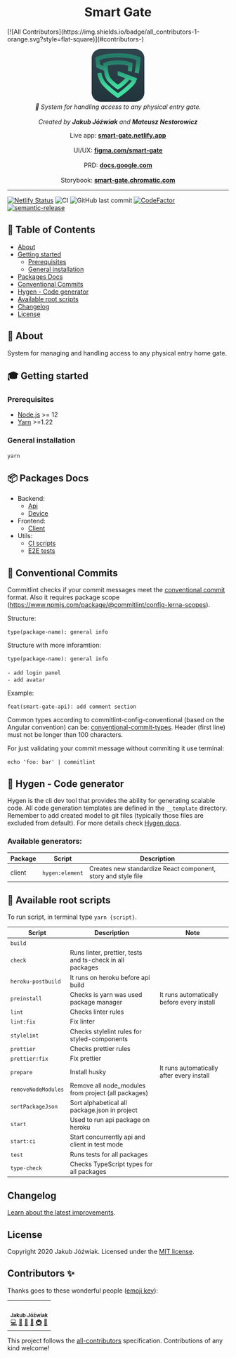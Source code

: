 <h1 align="center">Smart Gate</h1>
<!-- ALL-CONTRIBUTORS-BADGE:START - Do not remove or modify this section -->
[![All Contributors](https://img.shields.io/badge/all_contributors-1-orange.svg?style=flat-square)](#contributors-)
<!-- ALL-CONTRIBUTORS-BADGE:END -->

<p align="center">
    <a href="https://github.com/Jozwiaczek/smart-gate">
        <img src="./readme-logo.png" alt="smart gate logo" width="120px" height="120px"/>
    </a>
    <br>
    <i>🔐 System for handling access to any physical entry gate.</i>
    <br>
    <br>
    <i>Created by <b>Jakub Jóźwiak</b> and <b>Mateusz Nestorowicz</b></i>
</p>

<p align="center">
    Live app:
    <a href="https://smart-gate.netlify.app/"><strong>smart-gate.netlify.app</strong></a>
    <br>
    <br>
    UI/UX:
    <a href="https://www.figma.com/file/MqlnLhknWh1u0Ho8z1Oefe/Smart-Gate?node-id=0%3A1"><strong>figma.com/smart-gate</strong></a>
    <br>
    <br>
    PRD:
    <a href="https://docs.google.com/document/d/14E-0rzD669n-rqC-OYjqsSLxrUU7D3bg7K5M9_AFOvs/edit#heading=h.gqa5vpc8p3qt"><strong>docs.google.com</strong></a>
    <br>
    <br>
    Storybook:
    <a href="https://main--6059282c88843d002106b484.chromatic.com"><strong>smart-gate.chromatic.com</strong></a>
</p>

<hr>

[![Netlify Status](https://api.netlify.com/api/v1/badges/426cfdcb-e5e4-4067-97f2-c6106bde9195/deploy-status)](https://app.netlify.com/sites/smart-gate/deploys)
![CI](https://github.com/Jozwiaczek/smart-gate/workflows/Continuous%20Integration/badge.svg)
![GitHub last commit](https://img.shields.io/github/last-commit/Jozwiaczek/smart-gate)
[![CodeFactor](https://www.codefactor.io/repository/github/jozwiaczek/smart-gate/badge)](https://www.codefactor.io/repository/github/jozwiaczek/smart-gate)
[![semantic-release](https://img.shields.io/badge/%20%20%F0%9F%93%A6%F0%9F%9A%80-semantic--release-e10079.svg)](https://github.com/semantic-release/semantic-release)

## 🚩 Table of Contents

- [About](#-about)
- [Getting started](#-getting-started)
  - [Prerequisites](#-prerequisites)
  - [General installation](#-general-installation)
- [Packages Docs](#-packages-docs)
- [Conventional Commits](#-conventional-commits)
- [Hygen - Code generator](#-hygen-code-generator)
- [Available root scripts](#-available-root-scripts)
- [Changelog](#-changelog)
- [License](#-license)

## 📖 About

System for managing and handling access to any physical entry home gate.

## 🎓 Getting started

### Prerequisites

- [Node.js](https://nodejs.org/en/) >= 12
- [Yarn](https://classic.yarnpkg.com/lang/en/) >=1.22

### General installation

```shell script
yarn
```

## 📦 Packages Docs

- Backend:
  - [Api](./packages/api/README.md)
  - [Device](./packages/device/README.md)
- Frontend:
  - [Client](./packages/client/README.md)
- Utils:
  - [CI scripts](./packages/ci-scipts/README.md)
  - [E2E tests](./packages/e2e/README.md)

## 📏 Conventional Commits

Commitlint checks if your commit messages meet the [conventional commit](https://www.conventionalcommits.org/en/v1.0.0/) format.
Also it requires package scope (https://www.npmjs.com/package/@commitlint/config-lerna-scopes).

Structure:

```git
type(package-name): general info
```

Structure with more inforamtion:

```git
type(package-name): general info

- add login panel
- add avatar
```

Example:

```git
feat(smart-gate-api): add comment section
```

Common types according to commitlint-config-conventional (based on the Angular convention) can be:
[conventional-commit-types](https://github.com/commitizen/conventional-commit-types/blob/master/index.json).
Header (first line) must not be longer than 100 characters.

For just validating your commit message without commiting it use terminal:

```shell
echo 'foo: bar' | commitlint
```

## 🤖 Hygen - Code generator

Hygen is the cli dev tool that provides the ability for generating scalable code. All code generation templates are defined in the `__template` directory.
Remember to add created model to git files (typically those files are excluded from default).
For more details check [Hygen docs](https://www.hygen.io/docs/quick-start/).

### Available generators:

| Package | Script          | Description                                                   |
| ------- | --------------- | ------------------------------------------------------------- |
| client  | `hygen:element` | Creates new standardize React component, story and style file |

## 📝 Available root scripts

To run script, in terminal type `yarn {script}`.

| Script              | Description                                               | Note                                       |
| ------------------- | --------------------------------------------------------- | ------------------------------------------ |
| `build`             |                                                           |                                            |
| `check`             | Runs linter, prettier, tests and ts-check in all packages |                                            |
| `heroku-postbuild`  | It runs on heroku before api build                        |                                            |
| `preinstall`        | Checks is yarn was used package manager                   | It runs automatically before every install |
| `lint`              | Checks linter rules                                       |                                            |
| `lint:fix`          | Fix linter                                                |                                            |
| `stylelint`         | Checks stylelint rules for styled-components              |                                            |
| `prettier`          | Checks prettier rules                                     |                                            |
| `prettier:fix`      | Fix prettier                                              |                                            |
| `prepare`           | Install husky                                             | It runs automatically after every install  |
| `removeNodeModules` | Remove all node_modules from project (all packages)       |                                            |
| `sortPackageJson`   | Sort alphabetical all package.json in project             |                                            |
| `start`             | Used to run api package on heroku                         |                                            |
| `start:ci`          | Start concurrently api and client in test mode            |                                            |
| `test`              | Runs tests for all packages                               |                                            |
| `type-check`        | Checks TypeScript types for all packages                  |                                            |

## Changelog

[Learn about the latest improvements](CHANGELOG.md).

## License

Copyright 2020 Jakub Jóźwiak.
Licensed under the [MIT license](LICENSE).

## Contributors ✨

Thanks goes to these wonderful people ([emoji key](https://allcontributors.org/docs/en/emoji-key)):

<!-- ALL-CONTRIBUTORS-LIST:START - Do not remove or modify this section -->
<!-- prettier-ignore-start -->
<!-- markdownlint-disable -->
<table>
  <tr>
    <td align="center"><a href="https://github.com/Jozwiaczek"><img src="https://avatars.githubusercontent.com/u/29049653?v=4?s=100" width="100px;" alt=""/><br /><sub><b>Jakub Jóźwiak</b></sub></a><br /><a href="https://github.com/Jozwiaczek/smart-gate/commits?author=Jozwiaczek" title="Code">💻</a> <a href="https://github.com/Jozwiaczek/smart-gate/commits?author=Jozwiaczek" title="Documentation">📖</a> <a href="#design-Jozwiaczek" title="Design">🎨</a> <a href="#ideas-Jozwiaczek" title="Ideas, Planning, & Feedback">🤔</a> <a href="#infra-Jozwiaczek" title="Infrastructure (Hosting, Build-Tools, etc)">🚇</a> <a href="https://github.com/Jozwiaczek/smart-gate/pulls?q=is%3Apr+reviewed-by%3AJozwiaczek" title="Reviewed Pull Requests">👀</a></td>
  </tr>
</table>

<!-- markdownlint-restore -->
<!-- prettier-ignore-end -->

<!-- ALL-CONTRIBUTORS-LIST:END -->

This project follows the [all-contributors](https://github.com/all-contributors/all-contributors) specification. Contributions of any kind welcome!
